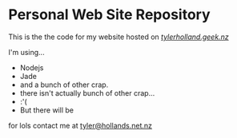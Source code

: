 # Personal Web Site Repository

This is the the code for my website hosted on *[tylerholland.geek.nz](http://tylerholland.geek.nz)*

I'm using...
* Nodejs
* Jade
* and a bunch of other crap.
* there isn't actually bunch of other crap...
* :'(
* But there will be

for lols contact me at tyler@hollands.net.nz
